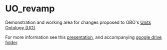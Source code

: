 # UO_revamp

Demonstration and working area for changes proposed to OBO's [Units Ontology (UO)](https://github.com/bio-ontology-research-group/unit-ontology/).

For more information see this [presentation](https://drive.google.com/file/d/1vM-BtKB28jPmags8lrAO-dnfSBjzmYtH/view?usp=sharing), and  accompanying [google drive folder](https://drive.google.com/drive/folders/1tAWTNofQ_0O5TUM-zfOxX_nYRQ-jS3ut?usp=sharing).

